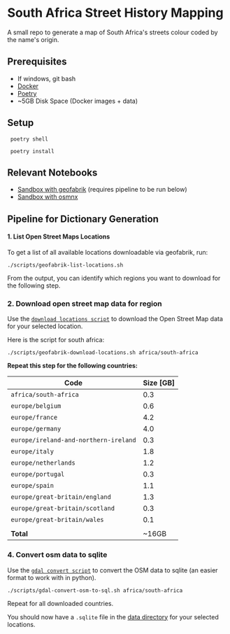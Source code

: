 # South Africa Street History Mapping

A small repo to generate a map of South Africa's streets colour coded by the name's origin.

## Prerequisites

* If windows, git bash
* [Docker](https://docs.docker.com/desktop/)
* [Poetry](https://python-poetry.org/docs/)
* ~5GB Disk Space (Docker images + data)

## Setup

```shell
 poetry shell
```

```shell
 poetry install
```

## Relevant Notebooks

- [Sandbox with geofabrik](notebooks/geofabrik-sandbox.ipynb) (requires pipeline to be run below)
- [Sandbox with osmnx](notebooks/osmnx-sandbox.ipynb)

## Pipeline for Dictionary Generation

#### 1. List Open Street Maps Locations

To get a list of all available locations downloadable via geofabrik, run:

```shell
./scripts/geofabrik-list-locations.sh
```

From the output, you can identify which regions you want to download for the following step.

### 2. Download open street map data for region

Use the [`download locations script`](./scripts/geofabrik-download-locations.sh) to download the Open Street Map data
for your selected location.

Here is the script for south africa:

```shell
./scripts/geofabrik-download-locations.sh africa/south-africa
```

**Repeat this step for the following countries:**

| Code                                  | Size [GB] |
|---------------------------------------|-----------|
| `africa/south-africa`                 | 0.3       |
| `europe/belgium`                      | 0.6       |
| `europe/france`                       | 4.2       |
| `europe/germany`                      | 4.0       |
| `europe/ireland-and-northern-ireland` | 0.3       |
| `europe/italy`                        | 1.8       |
| `europe/netherlands`                  | 1.2       |
| `europe/portugal`                     | 0.3       |
| `europe/spain`                        | 1.1       |
| `europe/great-britain/england`        | 1.3       |
| `europe/great-britain/scotland`       | 0.3       |
| `europe/great-britain/wales`          | 0.1       |
|                                       |           |
| **Total**                             | ~16GB     |

### 4. Convert osm data to sqlite

Use the [`gdal convert script`](./scripts/gdal-convert-osm-to-sql.sh) to convert the OSM data to sqlite (an easier
format to work with in python).

```shell
./scripts/gdal-convert-osm-to-sql.sh africa/south-africa
```

Repeat for all downloaded countries.

You should now have a `.sqlite` file in the [data directory](data) for your selected locations.

